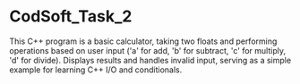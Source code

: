 # CodSoft_Task_2
This C++ program is a basic calculator, taking two floats and performing operations based on user input ('a' for add, 'b' for subtract, 'c' for multiply, 'd' for divide). Displays results and handles invalid input, serving as a simple example for learning C++ I/O and conditionals.
